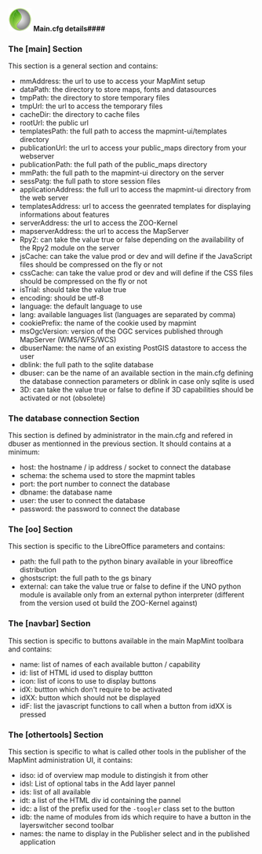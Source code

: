 #### ![logo](mapmint-ui/img/mapmint-logo-small.png "MapMint") Main.cfg details####

<h3>The [main] Section</h3>

This section is a general section and contains:

 * mmAddress: the url to use to access your MapMint setup
 * dataPath: the directory to store maps, fonts and datasources
 * tmpPath: the directory to store temporary files
 * tmpUrl: the url to access the temporary files
 * cacheDir: the directory to cache files
 * rootUrl: the public url
 * templatesPath: the full path to access the mapmint-ui/templates
   directory
 * publicationUrl: the url to access your public_maps directory from
   your webserver
 * publicationPath: the full path of the public_maps directory
 * mmPath: the full path to the mapmint-ui directory on the server
 * sessPatg: the full path to store session files
 * applicationAddress: the full url to access the mapmint-ui directory
   from the web server
 * templatesAddress: url to access the geenrated templates for
   displaying informations about features
 * serverAddress: the url to access the ZOO-Kernel
 * mapserverAddress: the url to access the MapServer
 * Rpy2: can take the value true or false depending on the
   availability of the Rpy2 module on the server
 * jsCache: can take the value prod or dev and will define if the
   JavaScript files should be compressed on the fly or not
 * cssCache: can take the value prod or dev and will define if the
  CSS files should be compressed on the fly or not
 * isTrial: should take the value true
 * encoding: should be utf-8
 * language: the default language to use
 * lang: available languages list (languages are separated by comma)
 * cookiePrefix: the name of the cookie used by mapmint
 * msOgcVersion: version of the OGC services published through
   MapServer (WMS/WFS/WCS)
 * dbuserName: the name of an existing PostGIS datastore to access the
   user
 * dblink: the full path to the sqlite database
 * dbuser: can be the name of an available section in the main.cfg
   defining the database connection parameters or dblink in case only
   sqlite is used
 * 3D: can take the value true or false to define if 3D capabilities
   should be activated or not (obsolete)

<h3>The database connection Section </h3>

This section is defined by administrator in the main.cfg and refered
in dbuser as mentionned in the previous section. It should contains at
a minimum:

 * host: the hostname / ip address / socket to connect the database
 * schema: the schema used to store the mapmint tables
 * port: the port number to connect the database
 * dbname: the database name
 * user: the user to connect the database
 * password: the password to connect the database 


<h3>The [oo] Section</h3>

This section is specific to the LibreOffice parameters and contains:

 * path: the full path to the python binary available in your
   libreoffice distribution
 * ghostscript: the full path to the gs binary
 * external: can take the value true or false to define if the UNO
   python module is available only from an external python interpreter
   (different from the version used ot build the ZOO-Kernel against)


<h3>The [navbar] Section</h3>

This section is specific to buttons available in the main MapMint
toolbara and contains:

 * name: list of names of each available button / capability
 * id: list of HTML id used to display buttton
 * icon: list of icons to use to display buttons
 * idX: buttton which don't require to be activated
 * idXX: button which should not be displayed
 * idF: list the javascript functions to call when a button from idXX
   is pressed

<h3>The [othertools] Section</h3>

This section is specific to what is called other tools in the
publisher of the MapMint administration UI, it contains:

 * idso: id of overview map module to distingish it from other
 * idsl: List of optional tabs in the Add layer pannel
 * ids: list of all available
 * idt: a list of the HTML div id containing the pannel
 * idc: a list of the prefix used for the ```-toogler``` class set to
   the button
 * idb: the name of modules from ids which require to have a button in
   the layerswitcher second toolbar
 * names: the name to display in the Publisher select and in the
   published application


